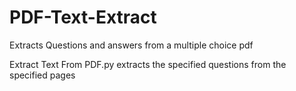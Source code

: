 # PDF-Text-Extract
Extracts Questions and answers from a multiple choice pdf

Extract Text From PDF.py extracts the specified questions
from the specified pages
